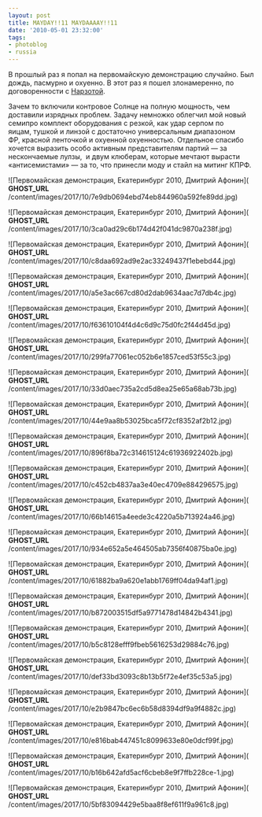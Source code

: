 ```yaml
---
layout: post
title: MAYDAY!!11 MAYDAAAAY!!11
date: '2010-05-01 23:32:00'
tags:
- photoblog
- russia
---
```


В прошлый раз я попал на первомайскую демонстрацию случайно. Был дождь,&nbsp;пасмурно и охуенно. В этот раз я пошел злонамеренно, по договоренности с [Нарзотой](http://twitter.com/nowelet).

Зачем то включили контровое Солнце на полную мощность,&nbsp;чем доставили изрядных проблем. Задачу немножко облегчил мой новый семипро комплект оборудования с резкой,&nbsp;как удар серпом по яицам,&nbsp;тушкой и линзой с достаточно универсальным диапазоном ФР,&nbsp;красной ленточкой и охуенной охуенностью.&nbsp;Отдельное спасибо хочется выразить особо активным представителям партий — за нескончаемые лулзы,&nbsp; и двум клюберам,&nbsp;которые мечтают вырасти «антисемистами» — за то, что принесли моду и стайл на митинг КПРФ.

![Первомайская демонстрация, Екатеринбург 2010, Дмитрий Афонин]( __GHOST_URL__ /content/images/2017/10/7e9db0694ebd74eb844960a592fe89dd.jpg)

![Первомайская демонстрация, Екатеринбург 2010, Дмитрий Афонин]( __GHOST_URL__ /content/images/2017/10/3ca0ad29c6b174d42f041dc9870a238f.jpg)

![Первомайская демонстрация, Екатеринбург 2010, Дмитрий Афонин]( __GHOST_URL__ /content/images/2017/10/c8daa692ad9e2ac33249437f1ebebd44.jpg)

![Первомайская демонстрация, Екатеринбург 2010, Дмитрий Афонин]( __GHOST_URL__ /content/images/2017/10/a5e3ac667cd80d2dab9634aac7d7db4c.jpg)

![Первомайская демонстрация, Екатеринбург 2010, Дмитрий Афонин]( __GHOST_URL__ /content/images/2017/10/f63610104f4d4c6d9c75d0fc2f44d45d.jpg)

![Первомайская демонстрация, Екатеринбург 2010, Дмитрий Афонин]( __GHOST_URL__ /content/images/2017/10/299fa77061ec052b6e1857ced53f55c3.jpg)

![Первомайская демонстрация, Екатеринбург 2010, Дмитрий Афонин]( __GHOST_URL__ /content/images/2017/10/33d0aec735a2cd5d8ea25e65a68ab73b.jpg)

![Первомайская демонстрация, Екатеринбург 2010, Дмитрий Афонин]( __GHOST_URL__ /content/images/2017/10/44e9aa8b53025bca5f72cf8352af2b12.jpg)

![Первомайская демонстрация, Екатеринбург 2010, Дмитрий Афонин]( __GHOST_URL__ /content/images/2017/10/896f8ba72c314615124c61936922402b.jpg)

![Первомайская демонстрация, Екатеринбург 2010, Дмитрий Афонин]( __GHOST_URL__ /content/images/2017/10/c452cb4837aa3e40ec4709e884296575.jpg)

![Первомайская демонстрация, Екатеринбург 2010, Дмитрий Афонин]( __GHOST_URL__ /content/images/2017/10/66b14615a4eede3c4220a5b713924a46.jpg)

![Первомайская демонстрация, Екатеринбург 2010, Дмитрий Афонин]( __GHOST_URL__ /content/images/2017/10/934e652a5e464505ab7356f40875ba0e.jpg)

![Первомайская демонстрация, Екатеринбург 2010, Дмитрий Афонин]( __GHOST_URL__ /content/images/2017/10/61882ba9a620e1abb1769ff04da94af1.jpg)

![Первомайская демонстрация, Екатеринбург 2010, Дмитрий Афонин]( __GHOST_URL__ /content/images/2017/10/b872003515df5a9771478d14842b4341.jpg)

![Первомайская демонстрация, Екатеринбург 2010, Дмитрий Афонин]( __GHOST_URL__ /content/images/2017/10/b5c8128efff9fbeb5616253d29884c76.jpg)

![Первомайская демонстрация, Екатеринбург 2010, Дмитрий Афонин]( __GHOST_URL__ /content/images/2017/10/def33bd3093c8b13b5f72e4ef35c53a5.jpg)

![Первомайская демонстрация, Екатеринбург 2010, Дмитрий Афонин]( __GHOST_URL__ /content/images/2017/10/e2b9847bc6ec6b58d8394df9a9f4882c.jpg)

![Первомайская демонстрация, Екатеринбург 2010, Дмитрий Афонин]( __GHOST_URL__ /content/images/2017/10/e816bab447451c8099633e80e0dcf99f.jpg)

![Первомайская демонстрация, Екатеринбург 2010, Дмитрий Афонин]( __GHOST_URL__ /content/images/2017/10/b16b642afd5acf6cbeb8e9f7ffb228ce-1.jpg)

![Первомайская демонстрация, Екатеринбург 2010, Дмитрий Афонин]( __GHOST_URL__ /content/images/2017/10/5bf83094429e5baa8f8ef611f9a961c8.jpg)

<!--kg-card-end: markdown-->